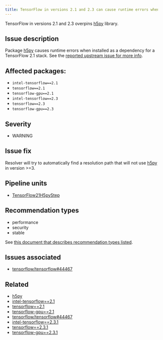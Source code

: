 ```yaml
---
title: TensorFlow in versions 2.1 and 2.3 can cause runtime errors when running with h5py>=3 caused by library overpinning
---
```


TensorFlow in versions 2.1 and 2.3 overpins [h5py][2] library.

## Issue description

Package [h5py][2] causes runtime errors when installed as a dependency for a
TensorFlow 2.1 stack. See the [reported upstream issue for more info][1].

## Affected packages:

 * ``intel-tensorflow==2.1``
 * ``tensorflow==2.1``
 * ``tensorflow-gpu==2.1``
 * ``intel-tensorflow==2.3``
 * ``tensorflow==2.3``
 * ``tensorflow-gpu==2.3``

## Severity

 * WARNING

## Issue fix

Resolver will try to automatically find a resolution path that will not use
[h5py][2] in version >=3.

## Pipeline units

 * [TensorFlow21H5pyStep](https://thoth-station.ninja/docs/developers/adviser/thoth.adviser.steps.html#thoth.adviser.steps.TensorFlow21H5pyStep)

## Recommendation types

 * performance
 * security
 * stable

See [this document that describes recommendation types
listed](http://thoth-station.ninja/recommendation-types).

## Issues associated

 * [tensorflow/tensorflow#44467][1]

## Related

 * [h5py][2]
 * [intel-tensorflow==2.1][3]
 * [tensorflow==2.1][4]
 * [tensorflow-gpu==2.1][5]
 * [tensorflow/tensorflow#44467][1]
 * [intel-tensorflow==2.3.1][6]
 * [tensorflow==2.3.1][7]
 * [tensorflow-gpu==2.3.1][8]

[1]: https://github.com/tensorflow/tensorflow/issues/44467
[2]: http://pypi.org/project/h5py
[3]: http://pypi.org/project/intel-tensorflow/2.1.1/
[4]: http://pypi.org/project/tensorflow/2.1.2/
[5]: http://pypi.org/project/tensorflow-gpu/2.1.2/
[6]: http://pypi.org/project/intel-tensorflow/2.3.1/
[7]: http://pypi.org/project/tensorflow/2.3.1/
[8]: http://pypi.org/project/tensorflow-gpu/2.3.1/
